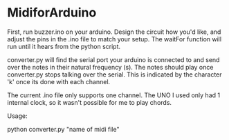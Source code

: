 # MidiforArduino

First, run buzzer.ino on your arduino. Design the circuit how you'd like, and adjust the pins in the .ino file to match your setup. The waitFor function will run until it hears from the python script. 

converter.py will find the serial port your arduino is connected to and send over the notes in their natural frequency (s). The notes should play once converter.py stops talking over the serial. This is indicated by the character 'k' once its done with each channel.  

The current .ino file only supports one channel. The UNO I used only had 1 internal clock, so it wasn't possible for me to play chords.

Usage: 

python converter.py "name of midi file"
